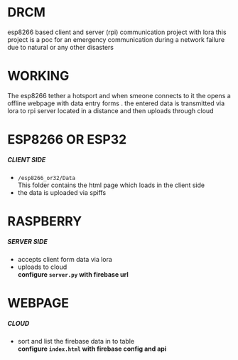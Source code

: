 # DRCM
esp8266 based client and server (rpi) communication project with lora
 this project is a poc for an emergency communication during a network failure due to natural or any other disasters 

 # WORKING
 The esp8266 tether a hotsport and when smeone connects to it the opens a offline webpage with data entry forms . the entered data is transmitted via lora to rpi server located in a distance and then uploads through cloud


# ESP8266 OR ESP32
##### CLIENT SIDE
  * `/esp8266_or32/Data`  
  This folder contains the html page which loads in the client side   
  * the data is uploaded via spiffs  

# RASPBERRY
##### SERVER SIDE  
  * accepts client form data via lora   
  * uploads to cloud   
  **configure `server.py` with firebase url**

#  WEBPAGE
##### CLOUD 
   * sort and list the firebase data in to table  
   **configure `index.html` with firebase config and api**              
